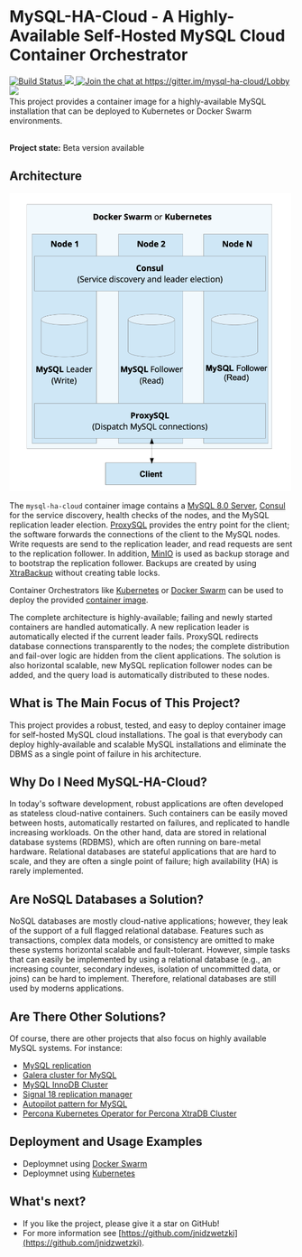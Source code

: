 # MySQL-HA-Cloud - A Highly-Available Self-Hosted MySQL Cloud Container Orchestrator
<a href="https://travis-ci.org/jnidzwetzki/mysql-ha-cloud">
  <img alt="Build Status" src="https://travis-ci.org/jnidzwetzki/mysql-ha-cloud.svg?branch=main">
</a>
<a href="http://makeapullrequest.com">
 <img src="https://img.shields.io/badge/PRs-welcome-brightgreen.svg" />
</a><a href="https://gitter.im/mysql-ha-cloud/Lobby?utm_source=share-link&utm_medium=link&utm_campaign=share-link">
  <img alt="Join the chat at https://gitter.im/mysql-ha-cloud/Lobby" src="https://badges.gitter.im/Join%20Chat.svg">
</a><a href="https://hub.docker.com/repository/docker/jnidzwetzki/mysql-ha-cloud"><img src="https://img.shields.io/docker/stars/jnidzwetzki/mysql-ha-cloud.svg">
 </a>

<br>
This project provides a container image for a highly-available MySQL installation that can be deployed to Kubernetes or Docker Swarm environments.
<br>
<br>


**Project state:** Beta version available

## Architecture
<img src="docs/images/architecture.png" width="500">

The `mysql-ha-cloud` container image contains a [MySQL 8.0 Server](https://dev.mysql.com/doc/relnotes/mysql/8.0/en/), [Consul](https://www.hashicorp.com/products/consul) for the service discovery, health checks of the nodes, and the MySQL replication leader election. [ProxySQL](https://proxysql.com/) provides the entry point for the client; the software forwards the connections of the client to the MySQL nodes. Write requests are send to the replication leader, and read requests are sent to the replication follower. In addition, [MinIO](https://min.io/) is used as backup storage and to bootstrap the replication follower. Backups are created by using [XtraBackup](https://www.percona.com/software/mysql-database/percona-xtrabackup) without creating table locks. 

Container Orchestrators like [Kubernetes](https://kubernetes.io/) or [Docker Swarm](https://docs.docker.com/get-started/swarm-deploy/) can be used to deploy the provided [container image](https://hub.docker.com/repository/docker/jnidzwetzki/mysql-ha-cloud).

The complete architecture is highly-available; failing and newly started containers are handled automatically. A new replication leader is automatically elected if the current leader fails. ProxySQL redirects database connections transparently to the nodes; the complete distribution and fail-over logic are hidden from the client applications. The solution is also horizontal scalable, new MySQL replication follower nodes can be added, and the query load is automatically distributed to these nodes. 

## What is The Main Focus of This Project?

This project provides a robust, tested, and easy to deploy container image for self-hosted MySQL cloud installations. The goal is that everybody can deploy highly-available and scalable MySQL installations and eliminate the DBMS as a single point of failure in his architecture.

## Why Do I Need MySQL-HA-Cloud?

In today's software development, robust applications are often developed as stateless cloud-native containers. Such containers can be easily moved between hosts, automatically restarted on failures, and replicated to handle increasing workloads. On the other hand, data are stored in relational database systems (RDBMS), which are often running on bare-metal hardware. Relational databases are stateful applications that are hard to scale, and they are often a single point of failure; high availability (HA) is rarely implemented.

## Are NoSQL Databases a Solution?

NoSQL databases are mostly cloud-native applications; however, they leak of the support of a full flagged relational database. Features such as transactions, complex data models, or consistency are omitted to make these systems horizontal scalable and fault-tolerant. However, simple tasks that can easily be implemented by using a relational database (e.g., an increasing counter, secondary indexes, isolation of uncommitted data, or joins) can be hard to implement. Therefore, relational databases are still used by moderns applications. 

## Are There Other Solutions?

Of course, there are other projects that also focus on highly available MySQL systems. For instance:

* [MySQL replication](https://dev.mysql.com/doc/refman/8.0/en/replication.html)
* [Galera cluster for MySQL](https://galeracluster.com/products/)
* [MySQL InnoDB Cluster](https://dev.mysql.com/doc/refman/8.0/en/admin-api-userguide.html)
* [Signal 18 replication manager](https://signal18.io/products/srm)
* [Autopilot pattern for MySQL](https://github.com/autopilotpattern/mysql)
* [Percona Kubernetes Operator for Percona XtraDB Cluster](https://www.percona.com/doc/kubernetes-operator-for-pxc/index.html)

## Deployment and Usage Examples
* Deploymnet using [Docker Swarm](docs/deployment-docker-swarm.md)
* Deploymnet using [Kubernetes](docs/deployment-kubernetes.md)

## What's next?
* If you like the project, please give it a star on GitHub!
* For more information see [https://github.com/jnidzwetzki](https://github.com/jnidzwetzki).
